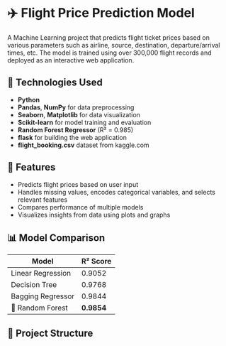 # ✈️ Flight Price Prediction Model

A Machine Learning project that predicts flight ticket prices based on various parameters such as airline, source, destination, departure/arrival times, etc. The model is trained using over 300,000 flight records and deployed as an interactive web application.

## 🔧 Technologies Used

- **Python**
- **Pandas**, **NumPy** for data preprocessing
- **Seaborn**, **Matplotlib** for data visualization
- **Scikit-learn** for model training and evaluation
- **Random Forest Regressor** (R² = 0.985)
- **flask** for building the web application
- **flight_booking.csv** dataset from kaggle.com

## 🚀 Features

- Predicts flight prices based on user input
- Handles missing values, encodes categorical variables, and selects relevant features
- Compares performance of multiple models
- Visualizes insights from data using plots and graphs

## 📊 Model Comparison

| Model                | R² Score  |
|---------------------|-----------|
| Linear Regression    | 0.9052    |
| Decision Tree        | 0.9768    |
| Bagging Regressor    | 0.9844    |
| 🌟 Random Forest      | **0.9854** |

## 📁 Project Structure


